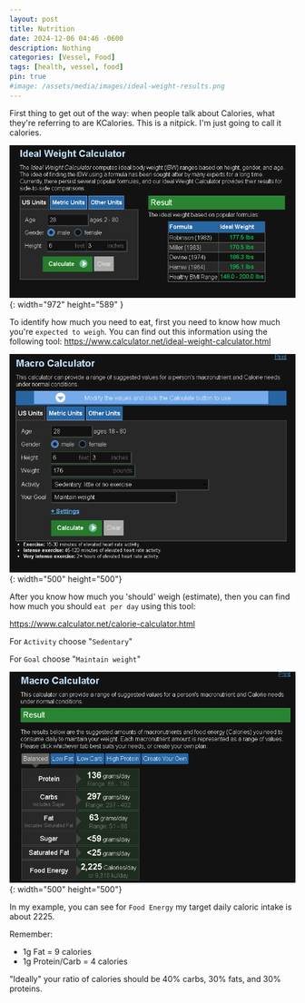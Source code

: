 ```yaml
---
layout: post
title: Nutrition
date: 2024-12-06 04:46 -0600
description: Nothing
categories: [Vessel, Food]
tags: [health, vessel, food]
pin: true
#image: /assets/media/images/ideal-weight-results.png
---
```

First thing to get out of the way: when people talk about Calories, what they're referring to are KCalories. This is a nitpick. I'm just going to call it calories.

![Desktop View](/assets/media/images/ideal-weight-results.png){: width="972" height="589" }

To identify how much you need to eat, first you need to know how much you're `expected to weigh`.
You can find out this information using the following tool:
<https://www.calculator.net/ideal-weight-calculator.html>

![Desktop View](/assets/media/images/macro-input.png){: width="500" height="500"}


After you know how much you 'should' weigh (estimate),
then you can find how much you should `eat per day` using this tool:

<https://www.calculator.net/calorie-calculator.html>

For `Activity` choose "`Sedentary`"

For `Goal` choose "`Maintain weight`"

![Desktop View](/assets/media/images/macro-results.png){: width="500" height="500"}

In my example, you can see for `Food Energy` my target daily caloric intake is about 2225.

Remember:
- 1g Fat = 9 calories
- 1g Protein/Carb = 4 calories

"Ideally" your ratio of calories should be 40% carbs, 30% fats, and 30% proteins.